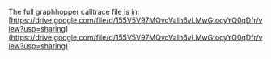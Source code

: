 The full graphhopper calltrace file is in: [https://drive.google.com/file/d/155V5V97MQvcVaIh6vLMwGtocyYQ0qDfr/view?usp=sharing](https://drive.google.com/file/d/155V5V97MQvcVaIh6vLMwGtocyYQ0qDfr/view?usp=sharing)